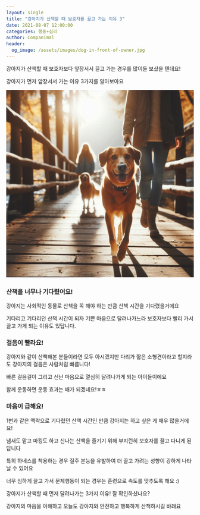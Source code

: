 ```yaml
---
layout: single
title: "강아지가 산책할 때 보호자를 끌고 가는 이유 3"
date: 2021-08-07 12:00:00
categories: 행동+심리
author: Companimal
header:
  og_image: /assets/images/dog-in-front-of-owner.jpg
---
```


강아지가 산책할 때 보호자보다 앞장서서 끌고 가는 경우를 많이들 보셨을 텐데요!

강아지가 먼저 앞장서서 가는 이유 3가지를 알아보아요

![앞서가는 강아지](/assets/images/dog-in-front-of-owner.jpg)

### 산책을 너무나 기다렸어요!

강아지는 사회적인 동물로 산책을 꼭 해야 하는 만큼 산책 시간을 기다렸을거에요

기다리고 기다리던 산책 시간이 되자 기쁜 마음으로 달려나가느라 보호자보다 빨리 가서 끌고 가게 되는 이유도 있답니다.

### 걸음이 빨라요!

강아지와 같이 산책해본 분들이라면 모두 아시겠지만 다리가 짧은 소형견이라고 할지라도 강아지의 걸음은 사람처럼 빠릅니다!

빠른 걸음걸이 그리고 신난 마음으로 열심히 달려나가게 되는 아이들이에요

함께 운동하면 운동 효과는 배가 되겠네요!ㅎㅎ

### 마음이 급해요!

1번과 같은 맥락으로 기다렸던 산책 시간인 만큼 강아지는 하고 싶은 게 매우 많을거에요!

냄새도 맡고 마킹도 하고 신나는 산책을 즐기기 위해 부지런히 보호자를 끌고 다니게 된답니다

특히 하네스를 착용하는 경우 질주 본능을 유발하여 더 끌고 가려는 성향이 강하게 나타날 수 있어요

너무 심하게 끌고 가서 문제행동이 되는 경우는 훈련으로 속도를 맞추도록 해요 :)

강아지가 산책할 때 먼저 달려나가는 3가지 이유! 잘 확인하셨나요?

강아지의 마음을 이해하고 오늘도 강아지와 안전하고 행복하게 산책하시길 바래요
